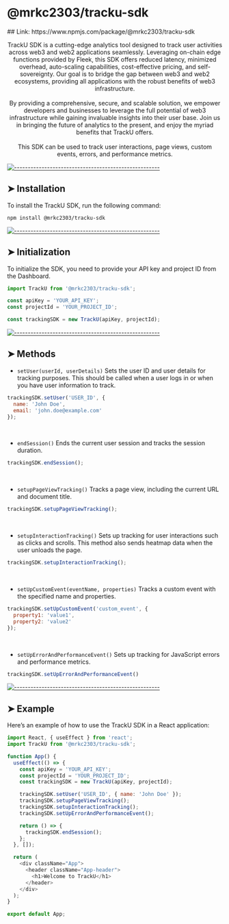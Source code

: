 <h1>@mrkc2303/tracku-sdk</h1>
## Link: https://www.npmjs.com/package/@mrkc2303/tracku-sdk

<p align="center">
TrackU SDK is a cutting-edge analytics tool designed to track user activities across web3 and web2 applications seamlessly. Leveraging on-chain edge functions provided by Fleek, this SDK offers reduced latency, minimized overhead, auto-scaling capabilities, cost-effective pricing, and self-sovereignty. Our goal is to bridge the gap between web3 and web2 ecosystems, providing all applications with the robust benefits of web3 infrastructure. <br> <br>
By providing a comprehensive, secure, and scalable solution, we empower developers and businesses to leverage the full potential of web3 infrastructure while gaining invaluable insights into their user base. Join us in bringing the future of analytics to the present, and enjoy the myriad benefits that TrackU offers.
<br> <br>
This SDK can be used to track user interactions, page views, custom events, errors, and performance metrics.
</p>

[![-----------------------------------------------------](https://raw.githubusercontent.com/andreasbm/readme/master/assets/lines/colored.png)](#table-of-contents)


## ➤ Installation
To install the TrackU SDK, run the following command:
```
npm install @mrkc2303/tracku-sdk
```
[![-----------------------------------------------------](https://raw.githubusercontent.com/andreasbm/readme/master/assets/lines/colored.png)](#table-of-contents)

## ➤ Initialization
To initialize the SDK, you need to provide your API key and project ID from the Dashboard.
```javascript
import TrackU from '@mrkc2303/tracku-sdk';

const apiKey = 'YOUR_API_KEY';
const projectId = 'YOUR_PROJECT_ID';

const trackingSDK = new TrackU(apiKey, projectId);

```

[![-----------------------------------------------------](https://raw.githubusercontent.com/andreasbm/readme/master/assets/lines/colored.png)](#table-of-contents)

## ➤ Methods
* ```setUser(userId, userDetails)```
Sets the user ID and user details for tracking purposes. This should be called when a user logs in or when you have user information to track.
```javascript
trackingSDK.setUser('USER_ID', {
  name: 'John Doe',
  email: 'john.doe@example.com'
});
```
<br>

* ```endSession()``` 
Ends the current user session and tracks the session duration.
```javascript
trackingSDK.endSession();
```
<br>

* ```setupPageViewTracking()```
Tracks a page view, including the current URL and document title.
```javascript
trackingSDK.setupPageViewTracking();
```
<br>

* ```setupInteractionTracking()```
Sets up tracking for user interactions such as clicks and scrolls. This method also sends heatmap data when the user unloads the page.
```javascript
trackingSDK.setupInteractionTracking();
```
<br>

* ```setUpCustomEvent(eventName, properties)```
Tracks a custom event with the specified name and properties.
```javascript
trackingSDK.setUpCustomEvent('custom_event', {
  property1: 'value1',
  property2: 'value2'
});

```
<br>

* ```setUpErrorAndPerformanceEvent()```
Sets up tracking for JavaScript errors and performance metrics.
```javascript
trackingSDK.setUpErrorAndPerformanceEvent()

```

[![-----------------------------------------------------](https://raw.githubusercontent.com/andreasbm/readme/master/assets/lines/colored.png)](#table-of-contents)

## ➤ Example
Here’s an example of how to use the TrackU SDK in a React application:
```javascript
import React, { useEffect } from 'react';
import TrackU from '@mrkc2303/tracku-sdk';

function App() {
  useEffect(() => {
    const apiKey = 'YOUR_API_KEY';
    const projectId = 'YOUR_PROJECT_ID';
    const trackingSDK = new TrackU(apiKey, projectId);

    trackingSDK.setUser('USER_ID', { name: 'John Doe' });
    trackingSDK.setupPageViewTracking();
    trackingSDK.setupInteractionTracking();
    trackingSDK.setUpErrorAndPerformanceEvent();

    return () => {
      trackingSDK.endSession();
    };
  }, []);

  return (
    <div className="App">
      <header className="App-header">
        <h1>Welcome to TrackU</h1>
      </header>
    </div>
  );
}

export default App;


```
